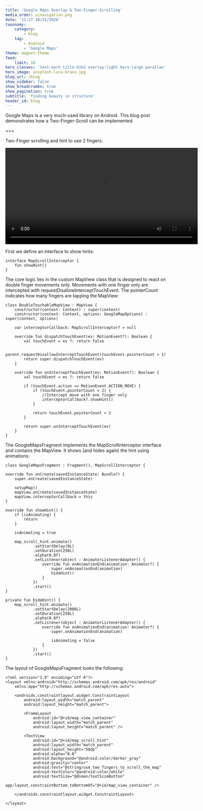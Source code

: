 ```yaml
---
title: 'Google Maps Overlay & Two-Finger-Scrolling'
media_order: uinavigation.png
date: '21:27 10/31/2020'
taxonomy:
    category:
        - blog
    tag:
        - Android
        - 'Google Maps'
theme: magnet-theme
feed:
    limit: 10
hero_classes: 'text-dark title-h1h2 overlay-light hero-large parallax'
hero_image: unsplash-luca-bravo.jpg
blog_url: /blog
show_sidebar: false
show_breadcrumbs: true
show_pagination: true
subtitle: 'finding beauty in structure'
header_id: blog
---
```


Google Maps is a very much-used library on Android. This blog post demonstrates how a Two-Finger-Scroll can be implemented.

===

Two-Finger scrolling and hint to use 2 fingers:

<video controls  height="300" src="googlemapsscroll/scroll.mov" style="display: block; margin: auto;">
Your browser does not support the video tag.
</video>

First we define an interface to show hints:

```
interface MapScrollInterceptor {
    fun showHint()
}
```

The core logic lies in the custom MapView class that is designed to react on double finger movements only. Movements with one finger only are intercepted with requestDisallowInterceptTouchEvent. The pointerCount indicates how many fingers are tapping the MapView:

```
class DoubleTouchableMapView : MapView {
    constructor(context: Context) : super(context)
    constructor(context: Context, options: GoogleMapOptions) : super(context, options)

    var interceptorCallback: MapScrollInterceptor? = null

    override fun dispatchTouchEvent(ev: MotionEvent?): Boolean {
        val touchEvent = ev ?: return false

        parent.requestDisallowInterceptTouchEvent(touchEvent.pointerCount > 1)
        return super.dispatchTouchEvent(ev)
    }

    override fun onInterceptTouchEvent(ev: MotionEvent?): Boolean {
        val touchEvent = ev ?: return false

        if (touchEvent.action == MotionEvent.ACTION_MOVE) {
            if (touchEvent.pointerCount < 2) {
                //Intercept move with one finger only
                interceptorCallback?.showHint()
            }

            return touchEvent.pointerCount < 2
        }

        return super.onInterceptTouchEvent(ev)
    }
}
```

The GoogleMapsFragment implements the MapScrollInterceptor interface and contains the MapView. It shows (and hides again) the hint using animations:

```
class GoogleMapsFragment : Fragment(), MapScrollInterceptor {

override fun onCreate(savedInstanceState: Bundle?) {
    super.onCreate(savedInstanceState)

    setupMap()
    mapView.onCreate(savedInstanceState)
    mapView.interceptorCallback = this
}

override fun showHint() {
    if (isAnimating) {
        return
    }

    isAnimating = true

    map_scroll_hint.animate()
            .setStartDelay(0L)
            .setDuration(250L)
            .alpha(0.8f)
            .setListener(object : AnimatorListenerAdapter() {
                override fun onAnimationEnd(animation: Animator?) {
                    super.onAnimationEnd(animation)
                    hideHint()
                }
            })
            .start()
}

private fun hideHint() {
    map_scroll_hint.animate()
            .setStartDelay(2000L)
            .setDuration(250L)
            .alpha(0.0f)
            .setListener(object : AnimatorListenerAdapter() {
                override fun onAnimationEnd(animation: Animator?) {
                    super.onAnimationEnd(animation)

                    isAnimating = false
                }
            })
            .start()
}
```

The layout of GoogleMapsFragment looks the following:

```
<?xml version="1.0" encoding="utf-8"?>
<layout xmlns:android="http://schemas.android.com/apk/res/android"
    xmlns:app="http://schemas.android.com/apk/res-auto">

    <androidx.constraintlayout.widget.ConstraintLayout
        android:layout_width="match_parent"
        android:layout_height="match_parent">

        <FrameLayout
            android:id="@+id/map_view_container"
            android:layout_width="match_parent"
            android:layout_height="match_parent" />

        <TextView
            android:id="@+id/map_scroll_hint"
            android:layout_width="match_parent"
            android:layout_height="50dp"
            android:alpha="0.0"
            android:background="@android:color/darker_gray"
            android:gravity="center"
            android:text="@string/use_two_fingers_to_scroll_the_map"
            android:textColor="@android:color/white"
            android:textSize="@dimen/textSizeButton"
            app:layout_constraintBottom_toBottomOf="@+id/map_view_container" />

    </androidx.constraintlayout.widget.ConstraintLayout>

</layout>
```